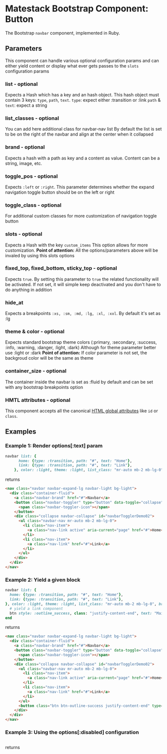 # Matestack Bootstrap Component: Button

The Bootstrap `navbar` component, implemented in Ruby.

## Parameters

This component can handle various optional configuration params and can either yield content or display what ever gets passes to the `slots` configuration params

### list - optional
Expects a Hash which has a key and an hash object. This hash object must contain 3 keys: `type`, `path`, `text`.
`type`: expect either :transition or :link
`path` & `text`: expect a string

### list_classes - optional
You can add here additional class for navbar-nav list
By default the list is set to be on the right of the navbar and align at the center when it collapsed

### brand - optional
Expects a hash with a path as key and a content as value.
Content can be a string, image, etc.

### toggle_pos - optional
Expects `:left` or `:right`. This parameter determines whether the expand navigation toggle button should be on the left or right

### toggle_class - optional
For additional custom classes for more customization of navigation toggle button

### slots - optional
Expects a Hash with the key `custom_items`
This option allows for more customization. 
**Point of attention:** All the options/parameters above will be invaled by using this slots options

### fixed_top, fixed_bottom, sticky_top - optional
Expects `true`. By setting this parameter to `true` the related functionality will be activated. If not set, it will simple keep deactivated and you don't have to do anything in addition 

### hide_at
Expects a breakpoints `:xs, :sm, :md, :lg, :xl, :xxl`. By default it's set as :lg

### theme & color - optional
Expects standard bootstrap theme colors (:primary, :secondary, :success, :info, :warning, :danger, :light, :dark)
Although for theme parameter better use :light or :dark
**Point of attention:** If color parameter is not set, the backgroud color will be the same as theme 

### container_size - optional
The container inside the navbar is set as :fluid by default and can be set with any bootstrap breakpoints option 

### HMTL attributes - optional
This component accepts all the canonical [HTML global attributes](https://www.w3schools.com/tags/ref_standardattributes.asp) like `id` or `class`.

## Examples

### Example 1: Render options[:text] param

```ruby
navbar list: {
      home: {type: :transition, path: "#", text: "Home"},
      link: {type: :transition, path: "#", text: "Link"},
    }, color: :light, theme: :light, list_class: "mr-auto mb-2 mb-lg-0", brand: {"#": "Navbar"} 
```

returns

```html
<nav class="navbar navbar-expand-lg navbar-light bg-light">
  <div class="container-fluid">
    <a class="navbar-brand" href="#">Navbar</a>
    <button class="navbar-toggler" type="button" data-toggle="collapse" data-target="#navbarTogglerDemo02" aria-controls="navbarTogglerDemo02" aria-expanded="false" aria-label="Toggle navigation">
      <span class="navbar-toggler-icon"></span>
    </button>
    <div class="collapse navbar-collapse" id="navbarTogglerDemo02">
      <ul class="navbar-nav mr-auto mb-2 mb-lg-0">
        <li class="nav-item">
          <a class="nav-link active" aria-current="page" href="#">Home</a>
        </li>
        <li class="nav-item">
          <a class="nav-link" href="#">Link</a>
        </li>
      </ul>
    </div>
  </div>
</nav>
```

### Example 2: Yield a given block

```ruby
navbar list: {
  home: {type: :transition, path: "#", text: "Home"},
  link: {type: :transition, path: "#", text: "Link"},
}, color: :light, theme: :light, list_class: "mr-auto mb-2 mb-lg-0", brand: {"#": "Navbar"} do
  # yield a link component 
  btn style: :outline_success, class: "justify-content-end", text: "Main button"
end
```

returns

```html
<nav class="navbar navbar-expand-lg navbar-light bg-light">
  <div class="container-fluid">
    <a class="navbar-brand" href="#">Navbar</a>
    <button class="navbar-toggler" type="button" data-toggle="collapse" data-target="#navbarTogglerDemo02" aria-controls="navbarTogglerDemo02" aria-expanded="false" aria-label="Toggle navigation">
      <span class="navbar-toggler-icon"></span>
    </button>
    <div class="collapse navbar-collapse" id="navbarTogglerDemo02">
      <ul class="navbar-nav mr-auto mb-2 mb-lg-0">
        <li class="nav-item">
          <a class="nav-link active" aria-current="page" href="#">Home</a>
        </li>
        <li class="nav-item">
          <a class="nav-link" href="#">Link</a>
        </li>
      </ul>
      <button class="btn btn-outline-success justify-content-end" type="button">Main button</button>
    </div>
  </div>
</nav>
```

### Example 3: Using the options[:disabled] configuration

```ruby

```

returns

```html

```
